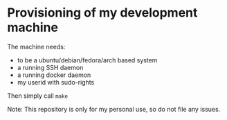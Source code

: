 # Provisioning of my development machine

The machine needs:

 - to be a ubuntu/debian/fedora/arch based system
 - a running SSH daemon
 - a running docker daemon
 - my userid with sudo-rights

Then simply call  `make`

Note: This repository is only for my personal use, so do not file any issues.

